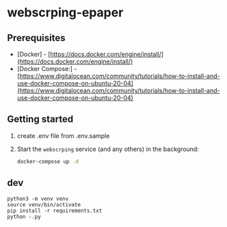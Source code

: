 

#  webscrping-epaper



## Prerequisites
- [Docker] - [https://docs.docker.com/engine/install/](https://docs.docker.com/engine/install/)
- [Docker Compose:] - [https://www.digitalocean.com/community/tutorials/how-to-install-and-use-docker-compose-on-ubuntu-20-04](https://www.digitalocean.com/community/tutorials/how-to-install-and-use-docker-compose-on-ubuntu-20-04)

## Getting started

1.  create .env file from .env.sample
 
2. Start the `webscrping` service (and any others) in the background: 

    ```bash
    docker-compose up -d
    ```
 ## dev
 ```
 python3 -m venv venv 
 source venv/bin/activate
 pip install -r requirements.txt
 python -.py
 ```


